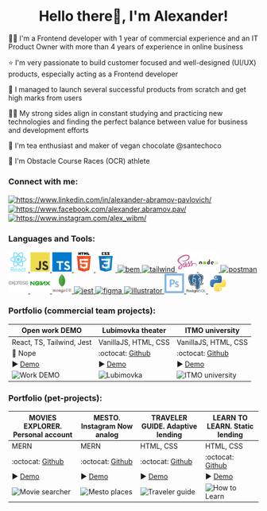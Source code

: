 <h1 align="center">Hello there👋, I'm Alexander!</h1>

👨‍💻 I'm a Frontend developer with 1 year of commercial experience and an IT Product Owner with more than 4 years of experience in online business

⭐ I'm very passionate to build customer focused and well-designed (UI/UX) products, especially acting as a Frontend developer

🚀 I managed to launch several successful products from scratch and get high marks from users

👨‍🎓 My strong sides align in constant studying and practicing new technologies and finding the perfect balance between value for business and development efforts

🌱 I'm tea enthusiast and maker of vegan chocolate @santechoco

🏃 I'm Obstacle Course Races (OCR) athlete

<h3 align="left">Connect with me:</h3>
<p align="left">
<a href="https://linkedin.com/in/https://www.linkedin.com/in/alexander-abramov-pavlovich/" target="blank"><img align="center" src="https://raw.githubusercontent.com/rahuldkjain/github-profile-readme-generator/master/src/images/icons/Social/linked-in-alt.svg" alt="https://www.linkedin.com/in/alexander-abramov-pavlovich/" height="30" width="40" /></a>
<a href="https://fb.com/https://www.facebook.com/alexander.abramov.pav/" target="blank"><img align="center" src="https://raw.githubusercontent.com/rahuldkjain/github-profile-readme-generator/master/src/images/icons/Social/facebook.svg" alt="https://www.facebook.com/alexander.abramov.pav/" height="30" width="40" /></a>
<a href="https://instagram.com/https://www.instagram.com/alex_wibm/" target="blank"><img align="center" src="https://raw.githubusercontent.com/rahuldkjain/github-profile-readme-generator/master/src/images/icons/Social/instagram.svg" alt="https://www.instagram.com/alex_wibm/" height="30" width="40" /></a>
</p>

<h3 align="left">Languages and Tools:</h3> 
<p align="left">
<a href="https://reactjs.org/" target="_blank" rel="noreferrer"> <img src="https://raw.githubusercontent.com/devicons/devicon/master/icons/react/react-original-wordmark.svg" alt="react" width="40" height="40"/> </a>
<a href="https://developer.mozilla.org/en-US/docs/Web/JavaScript" target="_blank" rel="noreferrer"> <img src="https://raw.githubusercontent.com/devicons/devicon/master/icons/javascript/javascript-original.svg" alt="javascript" width="40" height="40"/> </a>
<a href="https://www.typescriptlang.org/" target="_blank" rel="noreferrer"> <img src="https://raw.githubusercontent.com/devicons/devicon/master/icons/typescript/typescript-original.svg" alt="typescript" width="40" height="40"/> </a>
<a href="https://www.w3.org/html/" target="_blank" rel="noreferrer"> <img src="https://raw.githubusercontent.com/devicons/devicon/master/icons/html5/html5-original-wordmark.svg" alt="html5" width="40" height="40"/> </a>
<a href="https://www.w3schools.com/css/" target="_blank" rel="noreferrer"> <img src="https://raw.githubusercontent.com/devicons/devicon/master/icons/css3/css3-original-wordmark.svg" alt="css3" width="40" height="40"/> </a>
<a href="https://en.bem.info/methodology/" target="_blank" rel="noreferrer"> <img src="https://en.bem.info/S3zKVZJcFfltyiAz-bWVmw4o3IU.svgd" alt="bem" width="40" height="40"/> </a>
<a href="https://tailwindcss.com/" target="_blank" rel="noreferrer"> <img src="https://www.vectorlogo.zone/logos/tailwindcss/tailwindcss-icon.svg" alt="tailwind" width="40" height="40"/> </a>
<a href="https://sass-lang.com" target="_blank" rel="noreferrer"> <img src="https://raw.githubusercontent.com/devicons/devicon/master/icons/sass/sass-original.svg" alt="sass" width="40" height="40"/> </a>
<a href="https://nodejs.org" target="_blank" rel="noreferrer"> <img src="https://raw.githubusercontent.com/devicons/devicon/master/icons/nodejs/nodejs-original-wordmark.svg" alt="nodejs" width="40" height="40"/> </a>
<a href="https://postman.com" target="_blank" rel="noreferrer"> <img src="https://www.vectorlogo.zone/logos/getpostman/getpostman-icon.svg" alt="postman" width="40" height="40"/> </a> 
<a href="https://expressjs.com" target="_blank" rel="noreferrer"> <img src="https://raw.githubusercontent.com/devicons/devicon/master/icons/express/express-original-wordmark.svg" alt="express" width="40" height="40"/> </a> 
<a href="https://www.nginx.com" target="_blank" rel="noreferrer"> <img src="https://raw.githubusercontent.com/devicons/devicon/master/icons/nginx/nginx-original.svg" alt="nginx" width="40" height="40"/> </a> 
<a href="https://www.mongodb.com/" target="_blank" rel="noreferrer"> <img src="https://raw.githubusercontent.com/devicons/devicon/master/icons/mongodb/mongodb-original-wordmark.svg" alt="mongodb" width="40" height="40"/> </a> 
<a href="https://jestjs.io" target="_blank" rel="noreferrer"> <img src="https://www.vectorlogo.zone/logos/jestjsio/jestjsio-icon.svg" alt="jest" width="40" height="40"/> </a> 
<a href="https://www.figma.com/" target="_blank" rel="noreferrer"> <img src="https://www.vectorlogo.zone/logos/figma/figma-icon.svg" alt="figma" width="40" height="40"/> </a>  
<a href="https://www.adobe.com/in/products/illustrator.html" target="_blank" rel="noreferrer"> <img src="https://www.vectorlogo.zone/logos/adobe_illustrator/adobe_illustrator-icon.svg" alt="illustrator" width="40" height="40"/> </a> 
<a href="https://www.photoshop.com/en" target="_blank" rel="noreferrer"> <img src="https://raw.githubusercontent.com/devicons/devicon/master/icons/photoshop/photoshop-line.svg" alt="photoshop" width="40" height="40"/> </a> 
<a href="https://www.postgresql.org" target="_blank" rel="noreferrer"> <img src="https://raw.githubusercontent.com/devicons/devicon/master/icons/postgresql/postgresql-original-wordmark.svg" alt="postgresql" width="40" height="40"/> </a> 
<a href="https://www.python.org" target="_blank" rel="noreferrer"> <img src="https://raw.githubusercontent.com/devicons/devicon/master/icons/python/python-original.svg" alt="python" width="40" height="40"/> </a>
</p>

<h3 align="left">Portfolio (commercial team projects):</h3>

Open work DEMO | Lubimovka theater | ITMO university
-------------- | ----------------- | ---------------------
React, TS, Tailwind, Jest | VanillaJS, HTML, CSS | VanillaJS, HTML, CSS
:see_no_evil: Nope | :octocat: [Github](https://github.com/AlexanderAbramovPav/lubimovka-theater-commercial-team) | :octocat: [Github](https://github.com/AlexanderAbramovPav/itmo-university-commercial-team)
▶️ [Demo]() | ▶️ [Demo](https://lubimovka-theater-commercial-team.vercel.app/) | ▶️ [Demo](https://itmo-university-commercial-team.vercel.app/)
![Work DEMO](https://i.ibb.co/YdztD7n/Capture-5.png) | ![Lubimovka](https://i.ibb.co/8DLDStz/Capture-4.png) | ![ITMO university](https://i.ibb.co/XpDhgxH/Capture-3.png)

<h3 align="left">Portfolio (pet-projects):</h3>

MOVIES EXPLORER. Personal account | MESTO. Instagram Now analog | TRAVELER GUIDE. Adaptive lending | LEARN TO LEARN. Static lending
-------------- | ----------------- | -------------------- | ---------------------
MERN | MERN | HTML, CSS | HTML, CSS
:octocat: [Github](https://github.com/AlexanderAbramovPav/movies-explorer-frontend) | :octocat: [Github](https://github.com/AlexanderAbramovPav/react-mesto-api-full) | :octocat: [Github](https://github.com/AlexanderAbramovPav/travel-guide-adaptive-lending) | :octocat: [Github](https://github.com/AlexanderAbramovPav/how-to-learn-lending-guide/tree/main)
▶️ [Demo](https://lovemovies.nomoredomains.sbs/) | ▶️ [Demo](https://alexander.abramov.nomoredomains.sbs/) | ▶️ [Demo](https://travel-guide-adaptive-lending.vercel.app/) | ▶️ [Demo](https://how-to-learn-lending-guide.vercel.app/)
![Movie searcher](https://i.ibb.co/WVd9YSk/Capture-7.png) | ![Mesto places](https://i.ibb.co/rv6Hv7d/Capture-6.png) | ![Traveler guide](https://i.ibb.co/2hM05NJ/Capture-2.png)| ![How to Learn](https://i.ibb.co/RyHMzkx/Capture-1.png)
